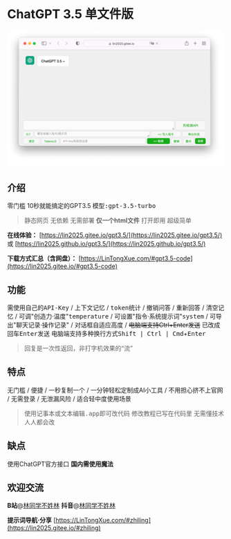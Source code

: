 # ChatGPT 3.5 单文件版

![](https://github.com/lin2025/lin2025.github.io/raw/main/img/other-gpt3.5.gif)

## 介绍
 零门槛 10秒就能搞定的GPT3.5 <kbd>模型:gpt-3.5-turbo</kbd> 

> 静态网页 无依赖 无需部署 **仅一个html文件** 打开即用 超级简单

 **在线体验：** [https://lin2025.gitee.io/gpt3.5/](https://lin2025.gitee.io/gpt3.5/) 或 [https://lin2025.github.io/gpt3.5/](https://lin2025.github.io/gpt3.5/)

 **下载方式汇总（含网盘）：** [https://LinTongXue.com/#gpt3.5-code](https://lin2025.gitee.io/#gpt3.5-code)


## 功能
 需使用自己的<kbd>API-Key</kbd> / 上下文记忆 / <kbd>token</kbd>统计 / 撤销问答 / 重新回答 / 清空记忆
 / 可调"创造力·温度"<kbd>temperature</kbd> / 可设置"指令·系统提示词"<kbd>system</kbd> / 可导出"聊天记录·操作记录"
 / 对话框自适应高度
 / ~~电脑端支持Ctrl+Enter发送~~ 已改成回车<kbd>Enter</kbd>发送 电脑端支持多种换行方式<kbd>Shift | Ctrl | Cmd</kbd>+<kbd>Enter</kbd>

> 回复是一次性返回，非打字机效果的“流”


## 特点
 无门槛 / 便捷 / 一秒复制一个 / 一分钟轻松定制成AI小工具 / 不用担心挤不上官网 / 无需登录 / 无泄漏风险 / 适合轻中度使用场景

> 使用<kbd>记事本</kbd>或<kbd>文本编辑.app</kbd>即可改代码 修改教程已写在代码里 无需懂技术 人人都会改


## 缺点
 使用ChatGPT官方接口 **国内需使用魔法**


## 欢迎交流
 **B站**@[林同学不姓林](https://space.bilibili.com/3493262545389917) **抖音**@[林同学不姓林](https://www.douyin.com/user/MS4wLjABAAAAVBMwb4AQWZt3xkbgvVS4FYCuQ2xzHCU9LgSX4vJz_n76JK62kQGEfHjYjzrOCHs7)

 **提示词导航·分享** [https://LinTongXue.com/#zhiling](https://lin2025.gitee.io/#zhiling)

